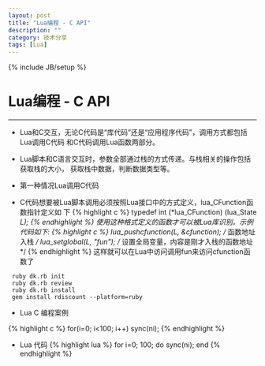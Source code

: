 ```yaml
---
layout: post
title: "Lua编程 - C API"
description: ""
category: 技术分享
tags: [Lua]
---
```

{% include JB/setup %}
# Lua编程 - C API
---

* Lua和C交互，无论C代码是“库代码”还是“应用程序代码”，调用方式都包括Lua调用C代码
和C代码调用Lua函数两部分。

* Lua脚本和C语言交互时，参数全部通过栈的方式传递。与栈相关的操作包括获取栈的大小，
获取栈中数据，判断数据类型等。

* 第一种情况Lua调用C代码

* C代码想要被Lua脚本调用必须按照Lua接口中的方式定义，lua_CFunction函数指针定义如
下
{% highlight c %}
	typedef int (*lua_CFunction) (lua_State *L);
{% endhighlight %}
使用这种格式定义的函数才可以被Lua库识别。示例代码如下:
{% highlight c %}
	lua_pushcfunction(L, &cfunction);  /* 函数地址入栈 */
	lua_setglobal(L, "fun"); /* 设置全局变量，内容是刚才入栈的函数地址 */
{% endhighlight %}
这样就可以在Lua中访问调用fun来访问cfunction函数了




<!--break-->

```
 ruby dk.rb init
 ruby dk.rb review 
 ruby dk.rb install
 gem install rdiscount --platform=ruby
```

* Lua C 编程案例

{% highlight c %}
	for(i=0; i<100; i++)
		sync(ni);
{% endhighlight %}

* Lua 代码 
{% highlight lua %}
	for i=0; 100; do
		sync(ni);
	end
{% endhighlight %}
 


